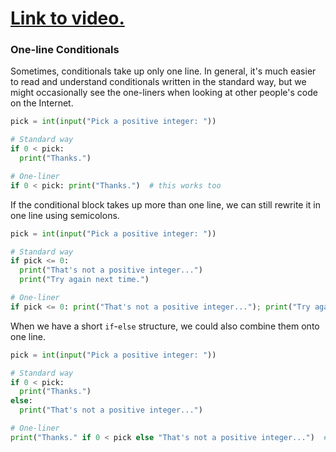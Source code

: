 # [Link to video.](https://www.youtube.com/watch?v=FMunElh3zDc&list=PLVD25niNi0Bkf2psAf7PzB1SV068XyNPo&index=21)

### One-line Conditionals

Sometimes, conditionals take up only one line. 
In general, it's much easier to read and understand conditionals written in the standard way, but we might occasionally see the one-liners when looking at other people's code on the Internet.

```python
pick = int(input("Pick a positive integer: "))

# Standard way
if 0 < pick:
  print("Thanks.")

# One-liner
if 0 < pick: print("Thanks.")  # this works too
```

If the conditional block takes up more than one line, we can still rewrite it in one line using semicolons.

```python
pick = int(input("Pick a positive integer: "))

# Standard way
if pick <= 0:
  print("That's not a positive integer...")
  print("Try again next time.")

# One-liner
if pick <= 0: print("That's not a positive integer..."); print("Try again next time.")  # this works too
```

When we have a short `if`-`else` structure, we could also combine them onto one line.

```python
pick = int(input("Pick a positive integer: "))

# Standard way
if 0 < pick:
  print("Thanks.")
else:
  print("That's not a positive integer...")

# One-liner
print("Thanks." if 0 < pick else "That's not a positive integer...")  # this works too
```
